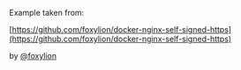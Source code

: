 Example taken from:

[https://github.com/foxylion/docker-nginx-self-signed-https](https://github.com/foxylion/docker-nginx-self-signed-https)

by [@foxylion](https://github.com/foxylion)